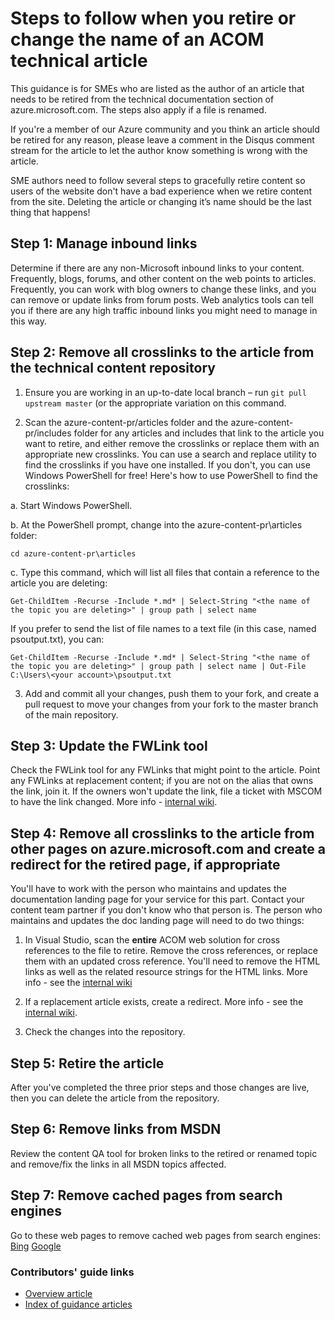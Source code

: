 # Steps to follow when you retire or change the name of an ACOM technical article

This guidance is for SMEs who are listed as the author of an article that needs to be retired from the technical documentation section of azure.microsoft.com. The steps also apply if a file is renamed.

If you're a member of our Azure community and you think an article should be retired for any reason, please leave a comment in the Disqus comment stream for the article to let the author know something is wrong with the article.

SME authors need to follow several steps to gracefully retire content so users of the website don't have a bad experience when we retire content from the site. Deleting the article or changing it’s name should be the last thing that happens!

## Step 1: Manage inbound links

Determine if there are any non-Microsoft inbound links to your content. Frequently, blogs, forums, and other content on the web points to articles. Frequently, you can work with blog owners to change these links, and you can remove or update links from forum posts. Web analytics tools can tell you if there are any high traffic inbound links you might need to manage in this way.

## Step 2: Remove all crosslinks to the article from the technical content repository

1. Ensure you are working in an up-to-date local branch – run `git pull upstream master` (or the appropriate variation on this command.

2.	Scan the azure-content-pr/articles folder and the azure-content-pr/includes folder for any articles and includes that link to the article you want to retire, and either remove the crosslinks or replace them with an appropriate new crosslinks. You can use a search and replace utility to find the crosslinks if you have one installed. If you don't, you can use Windows PowerShell for free! Here's how to use PowerShell to find the crosslinks:

 a. Start Windows PowerShell.

 b. At the PowerShell prompt, change into the azure-content-pr\articles folder:

 `cd azure-content-pr\articles`

 c. Type this command, which will list all files that contain a reference to the article you are deleting:

 `Get-ChildItem -Recurse -Include *.md* | Select-String "<the name of the topic you are deleting>" | group path | select name`

  If you prefer to send the list of file names to a text file (in this case, named psoutput.txt), you can:

  `Get-ChildItem -Recurse -Include *.md* | Select-String "<the name of the topic you are deleting>" | group path | select name | Out-File C:\Users\<your account>\psoutput.txt`

3. Add and commit all your changes, push them to your fork, and create a pull request to move your changes from your fork to the master branch of the main repository.

## Step 3: Update the FWLink tool

Check the FWLink tool for any FWLinks that might point to the article. Point any FWLinks at replacement content; if you are not on the alias that owns the link, join it. If the owners won't update the link, file a ticket with MSCOM to have the link changed. More info - [internal wiki](http://sharepoint/sites/azurecontentguidance/wiki/Pages/Manage%20inbound%20links%20to%20retired%20topics.aspx).

## Step 4: Remove all crosslinks to the article from other pages on azure.microsoft.com and create a redirect for the retired page, if appropriate

You'll have to work with the person who maintains and updates the documentation landing page for your service for this part. Contact your content team partner if you don't know who that person is. The person who maintains and updates the doc landing page will need to do two things:

1. In Visual Studio, scan the **entire** ACOM web solution for cross references to the file to retire. Remove the cross references, or replace them with an updated cross reference. You'll need to remove the HTML links as well as the related resource strings for the HTML links. More info - see the [internal wiki](http://sharepoint/sites/azurecontentguidance/wiki/Pages/Create%20or%20edit%20a%20service%20landing%20page%20or%20left%20nav.aspx)

2. If a replacement article exists, create a redirect. More info - see the [internal wiki](http://sharepoint/sites/azurecontentguidance/wiki/Pages/Remove%20published%20pages%20and%20request%20redirects.aspx).

3. Check the changes into the repository.

## Step 5: Retire the article

After you've completed the three prior steps and those changes are live, then you can delete the article from the repository.
## Step 6: Remove links from MSDN

Review the content QA tool for broken links to the retired or renamed topic and remove/fix the links in all MSDN topics affected.

## Step 7: Remove cached pages from search engines

Go to these web pages to remove cached web pages from search engines:
[Bing](https://www.bing.com/webmaster/tools/content-removal?rflid=1)
[Google](https://www.google.com/webmasters/tools/removals?pli=1)


### Contributors' guide links

- [Overview article](./../README.md)
- [Index of guidance articles](./contributor-guide-index.md)
